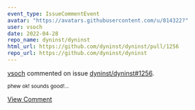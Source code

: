 ```yaml
---
event_type: IssueCommentEvent
avatar: "https://avatars.githubusercontent.com/u/814322?"
user: vsoch
date: 2022-04-28
repo_name: dyninst/dyninst
html_url: https://github.com/dyninst/dyninst/pull/1256
repo_url: https://github.com/dyninst/dyninst
---
```


<a href='https://github.com/vsoch' target='_blank'>vsoch</a> commented on issue <a href='https://github.com/dyninst/dyninst/pull/1256' target='_blank'>dyninst/dyninst#1256</a>.

<small>phew ok! sounds good!...</small>

<a href='https://github.com/dyninst/dyninst/pull/1256' target='_blank'>View Comment</a>